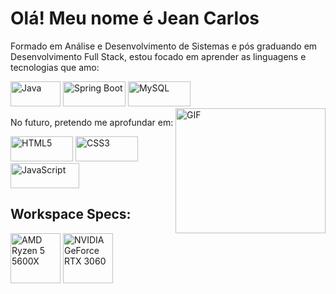 # Olá! Meu nome é Jean Carlos

Formado em Análise e Desenvolvimento de Sistemas e pós graduando em Desenvolvimento Full Stack, estou focado em aprender as linguagens e tecnologias que amo:

<p>
  <img src="https://github.com/jeansillva/jeansillva/assets/111095599/d5ae9d34-78a8-457d-8ce0-64ccedfd6699" alt="Java" width="80" height="40">
  <img src="https://img.shields.io/badge/Spring-6DB33F?style=for-the-badge&logo=spring&logoColor=white" alt="Spring Boot" width="100" height="40">
  <img src="https://img.shields.io/badge/MySQL-005C84?style=for-the-badge&logo=mysql&logoColor=white" alt="MySQL" width="100" height="40">
  <img src="https://github.com/jeansillva/jeansillva/assets/111095599/700ca774-065d-4969-b4c1-290bc04d4693" alt="GIF" align="right" width="240" height="200">
</p>

No futuro, pretendo me aprofundar em: 

<p>
  <img src="https://img.shields.io/badge/HTML5-E34F26?style=for-the-badge&logo=html5&logoColor=white" alt="HTML5" width="100" height="40">
  <img src="https://img.shields.io/badge/CSS3-1572B6?style=for-the-badge&logo=css3&logoColor=white" alt="CSS3" width="100" height="40">
  <img src="https://img.shields.io/badge/JavaScript-F7DF1E?style=for-the-badge&logo=javascript&logoColor=black" alt="JavaScript" width="110" height="40">
</p>

<h2>Workspace Specs:</h2>

<p>
  <img src="https://github.com/jeansillva/jeansillva/assets/111095599/cab41d81-1e03-4345-85e1-22f9a1f49467" alt="AMD Ryzen 5 5600X" width="80" height="80">
  <img src="https://github.com/jeansillva/jeansillva/assets/111095599/f9b371c4-adae-44f6-9512-99fc19676013" alt="NVIDIA GeForce RTX 3060" width="80" height="80">
</p>


